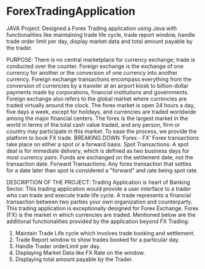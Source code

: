 # ForexTradingApplication
JAVA Project: Designed a Forex Trading application using Java with functionalities like maintaining trade life cycle, trade report window, handle trade order limit per day, display market data and total amount payable by the trader.

PURPOSE:
There is no central marketplace for currency exchange; trade is conducted over the counter. Foreign exchange is the exchange of one currency for another or the conversion of one currency into another currency. Foreign exchange transactions encompass everything from the conversion of currencies by a traveler at an airport kiosk to billion-dollar payments made by corporations, financial institutions and governments. 
Foreign exchange also refers to the global market where currencies are traded virtually around the clock. The forex market is open 24 hours a day, five days a week, except for holidays, and currencies are traded worldwide among the major financial centers. The forex is the largest market in the world in terms of the total cash value traded, and any person, firm or country may participate in this market. 
To ease the process, we provide the platform to book FX trade.
BREAKING DOWN 'Forex - FX'
Forex transactions take place on either a spot or a forward basis.
Spot Transactions: A spot deal is for immediate delivery, which is defined as two business days for most currency pairs. Funds are exchanged on the settlement date, not the transaction date.
Forward Transactions: Any forex transaction that settles for a date later than spot is considered a "forward" and rate being spot rate.

DESCRIPTION OF THE PROJECT: 
Trading Application is heart of Banking Sector. This trading application would provide a user interface to a trader who can trade and execute trade life cycle. A trade represents a financial transaction between two parties your own organization and counterparty. This trading application is exceptionally designed for Forex Exchange. Forex (FX) is the market in which currencies are traded. Mentioned below are the additional functionalities provided by the application beyond FX Trading:
1.	Maintain Trade Life cycle which involves trade booking and settlement.
2.	Trade Report window to show trades booked for a particular day.
3.	Handle Trader orderLimit per day.
4.	Displaying Market Data like FX Rate on the window.
5.	Displaying total amount payable by the Trader.



